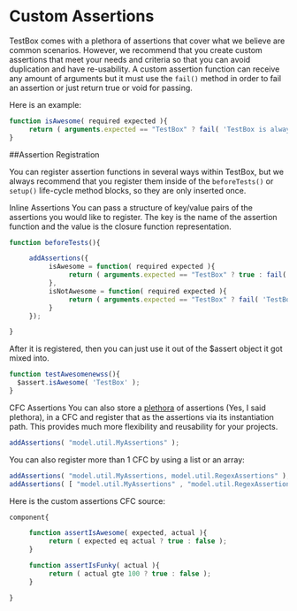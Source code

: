 # Custom Assertions

TestBox comes with a plethora of assertions that cover what we believe are common scenarios. However, we recommend that you create custom assertions that meet your needs and criteria so that you can avoid duplication and have re-usability. A custom assertion function can receive any amount of arguments but it must use the `fail()` method in order to fail an assertion or just return true or void for passing.

Here is an example:

```javascript
function isAwesome( required expected ){
     return ( arguments.expected == "TestBox" ? fail( 'TestBox is always awesome' ) : true );
}
```
##Assertion Registration

You can register assertion functions in several ways within TestBox, but we always recommend that you register them inside of the `beforeTests()` or `setup()` life-cycle method blocks, so they are only inserted once.

Inline Assertions You can pass a structure of key/value pairs of the assertions you would like to register. The key is the name of the assertion function and the value is the closure function representation.

```javascript
function beforeTests(){

     addAssertions({
          isAwesome = function( required expected ){
               return ( arguments.expected == "TestBox" ? true : fail( 'not TestBox' ) );
          },
          isNotAwesome = function( required expected ){
               return ( arguments.expected == "TestBox" ? fail( 'TestBox is always awesome' ) : true );
          }
     });

}
```

After it is registered, then you can just use it out of the $assert object it got mixed into.

```javascript
function testAwesomenewss(){
  $assert.isAwesome( 'TestBox' );
}
```

CFC Assertions You can also store a [plethora](http://en.wikipedia.org/wiki/Plethora) of assertions (Yes, I said plethora), in a CFC and register that as the assertions via its instantiation path. This provides much more flexibility and reusability for your projects.

```javascript
addAssertions( "model.util.MyAssertions" );
```

You can also register more than 1 CFC by using a list or an array:

```javascript
addAssertions( "model.util.MyAssertions, model.util.RegexAssertions" );
addAssertions( [ "model.util.MyAssertions" , "model.util.RegexAssertions" ] );
```

Here is the custom assertions CFC source:

```javascript
component{

     function assertIsAwesome( expected, actual ){
          return ( expected eq actual ? true : false );
     }

     function assertIsFunky( actual ){
          return ( actual gte 100 ? true : false );
     }

}
```


